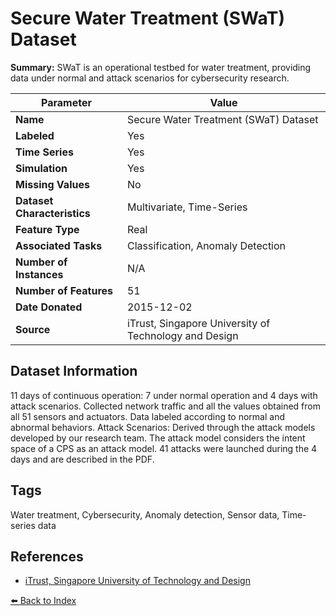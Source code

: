 # Secure Water Treatment (SWaT) Dataset

**Summary:** SWaT is an operational testbed for water treatment, providing data under normal and attack scenarios for cybersecurity research.

| Parameter | Value |
| --- | --- |
| **Name** | Secure Water Treatment (SWaT) Dataset |
| **Labeled** | Yes |
| **Time Series** | Yes |
| **Simulation** | Yes |
| **Missing Values** | No |
| **Dataset Characteristics** | Multivariate, Time-Series |
| **Feature Type** | Real |
| **Associated Tasks** | Classification, Anomaly Detection |
| **Number of Instances** | N/A |
| **Number of Features** | 51 |
| **Date Donated** | 2015-12-02 |
| **Source** | iTrust, Singapore University of Technology and Design |

## Dataset Information

11 days of continuous operation: 7 under normal operation and 4 days with attack scenarios.
Collected network traffic and all the values obtained from all 51 sensors and actuators.
Data labeled according to normal and abnormal behaviors.
Attack Scenarios: Derived through the attack models developed by our research team. The attack model considers the intent space of a CPS as an attack model. 41 attacks were launched during the 4 days and are described in the PDF.

## Tags

Water treatment, Cybersecurity, Anomaly detection, Sensor data, Time-series data

## References

- [iTrust, Singapore University of Technology and Design](https://itrust.sutd.edu.sg/itrust-labs_datasets/dataset_info/)

[⬅️ Back to Index](../README.md)
